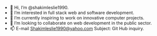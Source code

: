 - 👋 Hi, I’m @shakimleslie1990.
- 👀 I’m interested in full stack web and software development.
- 🌱 I’m currently inspiring to work on innovative computer projects.
- 💞️ I’m looking to collaborate on web development in the public sector.
- 📫 E-mail Shakimleslie1990@yahoo.com  Subject: Git Hub inquiry.

<!---
shakimleslie1990/shakimleslie1990 is a ✨ special ✨ repository because its `README.md` (this file) appears on your GitHub profile.
You can click the Preview link to take a look at your changes.
--->

